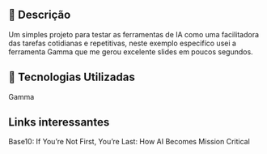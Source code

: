 

## 📒 Descrição
Um simples projeto para testar as ferramentas de IA como uma facilitadora das tarefas cotidianas e repetitivas, neste exemplo especifíco usei a ferramenta Gamma que me gerou excelente slides em poucos segundos.

## 🤖 Tecnologias Utilizadas
Gamma

## Links interessantes
Base10: If You’re Not First, You’re Last: How AI Becomes Mission Critical

